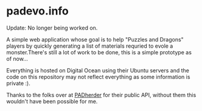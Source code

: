 # padevo.info

Update: No longer being worked on. 


A simple web application whose goal is to help "Puzzles and Dragons" players by quickly generating a list of materials requried to evole a monster.There's still a lot of work to be done, this is a simple prototype as of now... 

Everything is hosted on Digital Ocean using their Ubuntu servers and the code on this repository may not reflect everything as some information is private :). 

Thanks to the folks over at [PADherder](https://www.padherder.com/api/) for their public API, without them this wouldn't have been possible for me. 
